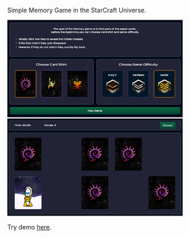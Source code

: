 Simple Memory Game in the StarCraft Universe.

<p>
<img src="./img/screenshots/screen_1.jpg" alt="Game screenshot" width="400" height="221">
<img src="./img/screenshots/screen_2.jpg" alt="Game screenshot" width="400" height="221">
</p>

Try demo [here](https://elianta.github.io/memory_game/).
